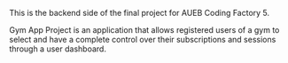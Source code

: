 This is the backend side of the final project for AUEB Coding Factory 5.

Gym App Project is an application that allows registered users of a gym to select and have a complete control over their subscriptions and sessions through a user dashboard.
